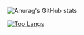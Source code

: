 ![Anurag's GitHub stats](https://github-readme-stats.vercel.app/api?username=Miel-Troch&show_icons=true&theme=onedark)

[![Top Langs](https://github-readme-stats.vercel.app/api/top-langs/?username=Miel-Troch&theme=onedark)](https://github.com/anuraghazra/github-readme-stats)

